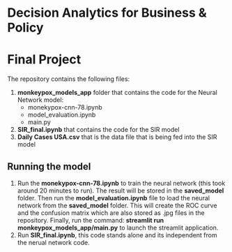 # Decision Analytics for Business & Policy

# Final Project

The repository contains the following files:
1) **monkeypox_models_app** folder that contains the code for the Neural Network model:
    - monekypox-cnn-78.ipynb
    - model_evaluation.ipynb
    - main.py
2) **SIR_final.ipynb** that contains the code for the SIR model
3) **Daily Cases USA.csv** that is the data file that is being fed into the SIR model

## Running the model
1) Run the **monekypox-cnn-78.ipynb** to train the neural network (this took around 20 minutes to run). The result will be stored in the **saved_model** folder. Then run the **model_evaluation.ipynb** file to load the neural network from the **saved_model** folder. This will create the ROC curve and the confusion matrix which are also stored as .jpg files in the repository. Finally, run the command: **streamlit run monkeypox_models_app/main.py** to launch the streamlit application.
2) Run **SIR_final.ipynb**, this code stands alone and its independent from the nerual network code. 
